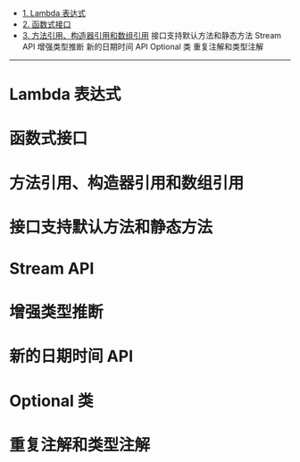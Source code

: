 
* [1. Lambda 表达式](#Lambda-表达式)
* [2. 函数式接口](#函数式接口)
* [3. 方法引用、构造器引用和数组引用](#方法引用、构造器引用和数组引用)
接口支持默认方法和静态方法
Stream API
增强类型推断
新的日期时间 API
Optional 类
重复注解和类型注解

---




# Lambda 表达式
# 函数式接口
# 方法引用、构造器引用和数组引用
# 接口支持默认方法和静态方法
# Stream API
# 增强类型推断
# 新的日期时间 API
# Optional 类
# 重复注解和类型注解
